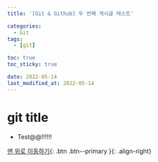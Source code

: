 ```yaml
---
title: '[Git & Github] 두 번째 게시글 테스트'

categories:
  - Git
tags:
  - [git]

toc: true
toc_sticky: true

date: 2022-05-14
last_modified_at: 2022-05-14
---
```


# git title

- Test@@!!!!!!

[맨 위로 이동하기](#){: .btn .btn--primary }{: .align-right}
